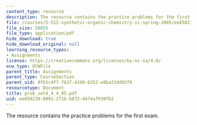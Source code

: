 ```yaml
---
content_type: resource
description: The resource contains the practice problems for the first exam.
file: /courses/5-512-synthetic-organic-chemistry-ii-spring-2005/ee8502300091271bb872d474af930fb2_prob_set4_4_4_05.pdf
file_size: 58855
file_type: application/pdf
hide_download: true
hide_download_original: null
learning_resource_types:
- Assignments
license: https://creativecommons.org/licenses/by-nc-sa/4.0/
ocw_type: OCWFile
parent_title: Assignments
parent_type: CourseSection
parent_uid: 0fb1c4f7-7637-4160-6352-e8ba33dd92f0
resourcetype: Document
title: prob_set4_4_4_05.pdf
uid: ee850230-0091-271b-b872-d474af930fb2
---
```

The resource contains the practice problems for the first exam.